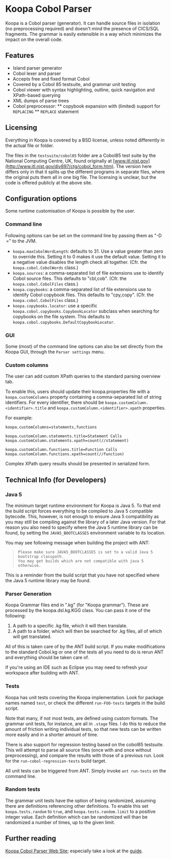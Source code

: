 # Koopa Cobol Parser

Koopa is a Cobol parser (generator). It can handle source files in isolation (no preprocessing required) and doesn't mind the presence of CICS/SQL fragments. The grammar is easily extensible in a way which minimizes the impact on the overall code.

## Features

* Island parser generator
* Cobol lexer and parser
* Accepts free and fixed format Cobol
* Covered by a Cobol 85 testsuite, and grammar unit testing
* Cobol viewer with syntax highlighting, outline, quick navigation and XPath-based querying
* XML dumps of parse trees
* Cobol preprocessor:
** copybook expansion with (limited) support for `REPLACING`
** `REPLACE` statement

## Licensing

Everything in Koopa is covered by a BSD license, unless noted differently in the actual file or folder.

The files in the `testsuite/cobol85` folder are a Cobol85 test suite by the National Computing Centre, UK, found originally at [www.itl.nist.gov](http://www.itl.nist.gov/div897/ctg/cobol_form.htm). The version here differs only in that it splits up the different programs in separate files, where the original puts them all in one big file. The licensing is unclear, but the code is offered publicly at the above site.

## Configuration options

Some runtime customisation of Koopa is possible by the user.

### Command line

Following options can be set on the command line by passing them as  "-D<option>=<value>" to the JVM.

* `koopa.maxCobolWordLength`: defaults to 31. Use a value greater than zero to override this. Setting it to 0 makes it use the default value. Setting it to a negative value disables the length check all together. (Cfr. the `koopa.cobol.CobolWords` class.)
* `koopa.sources`: a comma-separated list of file extensions use to identify Cobol source files. This defaults to "cbl,cob". (Cfr. the `koopa.cobol.CobolFiles` class.)
* `koopa.copybooks`: a comma-separated list of file extensions use to identify Cobol copybook files. This defaults to "cpy,copy". (Cfr. the `koopa.cobol.CobolFiles` class.)
* `koopa.copybooks.locator`: use a specific `koopa.cobol.copybooks.CopybookLocator` subclass when searching for copybooks on the file system. This defaults to `koopa.cobol.copybooks.DefaultCopybookLocator`.


### GUI

Some (most) of the command line options can also be set directly from the Koopa GUI, through the `Parser settings` menu.


### Custom columns

The user can add custom XPath queries to the standard parsing overview tab.

To enable this, users should update their koopa.properties file with a `koopa.customColumns` property containing a comma-separated list of string identifiers. For every identifier, there should be `koopa.customColumn.<identifier>.title` and `koopa.customColumn.<identifier>.xpath` properties.

For example:

    koopa.customColumns=statements,functions

    koopa.customColumn.statements.title=Statement Calls
    koopa.customColumn.statements.xpath=count(//statement)

    koopa.customColumn.functions.title=Function Calls
    koopa.customColumn.functions.xpath=count(//function)

Complex XPath query results should be presented in serialized form.

## Technical Info (for Developers)

### Java 5

The minimum target runtime environment for Koopa is Java 5. To that end the build script forces everything to be compiled to Java 5 compatible bytecode. This, however, is not enough to ensure Java 5 compatibility as you may still be compiling against the library of a later Java version. For that reason you also need to specify where the Java 5 runtime library can be found, by setting the `JAVA5_BOOTCLASSES` environment variable to its location.

You may see following message when building the project with ANT:

>     Please make sure JAVA5_BOOTCLASSES is set to a valid Java 5 bootstrap classpath.
>     You may get builds which are not compatible with java 5 otherwise.

This is a reminder from the build script that you have not specified where the Java 5 runtime library may be found.

### Parser Generation

Koopa Grammar files end in ".kg" (for "Koopa grammar"). These are processed by the koopa.dsl.kg.KGG class. You can pass it one of the following:

  1. A path to a specific .kg file, which it will then translate.
  2. A path to a folder, which will then be searched for .kg files, all of which will get translated.

All of this is taken care of by the ANT build script. If you make modifications to the standard Cobol.kg or one of the tests all you need to do is rerun ANT and everything should be taken care of.

If you're using an IDE such as Eclipse you may need to refresh your workspace after building with ANT.

### Tests

Koopa has unit tests covering the Koopa implementation. Look for package names named `test`, or check the different `run-FOO-tests` targets in the build script.

Note that many, if not most tests, are defined using custom formats. The grammar unit tests, for instance, are all in `.stage` files. I do this to reduce the amount of friction writing individual tests, so that new tests can be written more easily and in a shorter amount of time.

There is also support for regression testing based on the cobol85 testsuite. This will attempt to parse all source files (once with and once without preprocessing), and compare the results with those of a previous run. Look for the `run-cobol-regression-tests` build target.

All unit tests can be triggered from ANT. Simply invoke `ant run-tests` on the command line.

### Random tests

The grammar unit tests have the option of being randomized, assuming there are definitions referencing other definitions. To enable this set `koopa.tests.random` to `true`, and `koopa.tests.random.limit` to a positive integer value. Each definition which can be randomized will than be randomized a number of times, up to the given limit.  

## Further reading

[Koopa Cobol Parser Web Site](http://koopa.sourceforge.net/); especially take a look at the [guide](http://koopa.sourceforge.net/guide.pdf).
